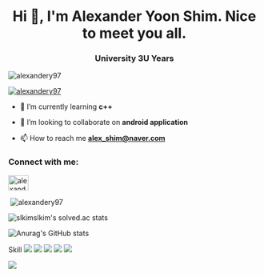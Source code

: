 <h1 align="center">Hi 👋, I'm Alexander Yoon Shim. Nice to meet you all.</h1>
<h3 align="center">University 3U Years</h3>

<p align="left"> <img src="https://komarev.com/ghpvc/?username=alexandery97&label=Profile%20views&color=0e75b6&style=flat" alt="alexandery97" /> </p>

<p align="left"> <a href="https://github.com/ryo-ma/github-profile-trophy"><img src="https://github-profile-trophy.vercel.app/?username=alexandery97" alt="alexandery97" /></a> </p>

- 🌱 I’m currently learning **c++**

- 👯 I’m looking to collaborate on **android application**

- 📫 How to reach me **alex_shim@naver.com**

<h3 align="left">Connect with me:</h3>
<p align="left">
<a href="https://instagram.com/alexander_yoon_shim" target="blank"><img align="center" src="https://raw.githubusercontent.com/rahuldkjain/github-profile-readme-generator/master/src/images/icons/Social/instagram.svg" alt="alexander_yoon_shim" height="30" width="40" /></a>
</p>

<p>&nbsp;<img align="center" src="https://github-readme-stats.vercel.app/api?username=alexandery97&show_icons=true&locale=en" alt="alexandery97" /></p>

![slkimslkim's solved.ac stats](https://github-readme-solvedac.hyp3rflow.vercel.app/api/?handle=slkimslkim)

![Anurag's GitHub stats](https://github-readme-stats.vercel.app/api?username=alexandery97&show_icons=true&theme=dracula)

Skill
<img src="https://img.shields.io/badge/Python-3776AB?style=for-the-badge&logo=Python&logoColor=white"> <img src="https://img.shields.io/badge/JavaScript-F7DF1E?style=for-the-badge&logo=JavaScript&logoColor=white"> <img src="https://img.shields.io/badge/HTML5-E34F26?style=for-the-badge&logo=HTML5&logoColor=white"> <img src="https://img.shields.io/badge/C-A8B9CC?style=for-the-badge&logo=C&logoColor=white"> <img src="https://img.shields.io/badge/C++-00599C?style=for-the-badge&logo=C++&logoColor=white">

<img src="http://mazandi.herokuapp.com/api?handle={slkimslkim}&theme=warm"/>
